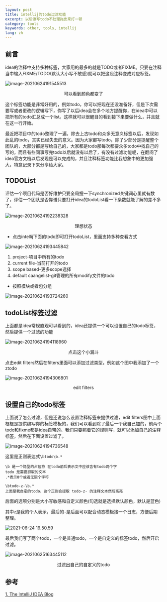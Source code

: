 ```yaml
---
layout: post
title: intellij的todo过滤功能
excerpt: 以后谁写todo不处理拖出来打一顿
category: tools
keywords: other, tools, intellij
lang: zh
---
```


## 前言

idea的注释中支持多种标签，大家用的最多的就是TODO或者FIXME。只要在注释当中输入FIXME/TODO(默认大小写不敏感)就可以把这段注释变成对应标签。

![image-20210624191545513](https://mypicgogo.oss-cn-hangzhou.aliyuncs.com/tuchuang20210624191545.png)

<center>可以看到颜色都变了</center>

这个标签功能是非常好用的，例如todo，你可以把现在还没准备好，但是下次需要写或者更改的逻辑写下，你写了以后idea会在多个地方提醒你，在idea中可以把所有的todo汇总成一个list。这样就可以很醒目的看到接下来要做什么，并且就在这一行开始。

最近把项目中的todo整理了一遍，除去上古todo和众多无意义标签以后，发现如此乱的todo，其实已经失去的意义。因为大家都写todo，除了少部分是提醒整个团队的，大部分都是写给自己的，大家都是todo那每次都要众多todo中找自己的写的，而且有些同事写完todo以后就没有以后了，有没有过滤功能呢，在翻阅了idea官方文档以后发现是可以完成的，并且注释标签功能比我想象中的更加强大，特意记录下来分享给大家。

## TODOList

评估一个项目代码是否好维护只要全局搜一下synchronized关键词心里就有数了，评估一个团队是否靠谱只要打开idea的todoList看一下条数就能了解的差不多了。

![image-20210624192238328](https://mypicgogo.oss-cn-hangzhou.aliyuncs.com/tuchuang20210624192238.png)

<center>理想状态</center>

- 点击intellij下面的todo即可打开todoList，里面支持多种查看方式

![image-20210624193445842](https://mypicgogo.oss-cn-hangzhou.aliyuncs.com/tuchuang20210624193445.png)

1. project-项目中所有的todo
2. current file-当前打开的todo
3. scope based-更多scope选择
4. default caangelist-git管理的所有modify文件的todo

- 按照模块或者包分组

![image-20210624193724260](https://mypicgogo.oss-cn-hangzhou.aliyuncs.com/tuchuang20210624193724.png)



## todoList标签过滤

上面都是idea常规直观可以看到的，idea还提供一个可以设置自己的todo标签，然后提供一个过滤的功能

![image-20210624194118960](https://mypicgogo.oss-cn-hangzhou.aliyuncs.com/tuchuang20210624194118.png)

<center>点击这个小漏斗</center>



点击edit filters然后在filters里面可以添加过滤类型，例如这个图中我添加了一个ztodo

![image-20210624194306801](https://mypicgogo.oss-cn-hangzhou.aliyuncs.com/tuchuang20210624194306.png)

<center>edit filters</center>

## 设置自己的todo标签

上面说了怎么过滤，但是还说怎么设置注释标签来提供过滤，edit filters图中上面框框是提供编写你的标签模板的，我们可以看到除了最后一个我自己加的，前两个todo和fixme都是idea自带的。我们只要照着它的规则写，就可以添加自己的注释标签，然后在下面设置过滤了。

![image-20210624194736548](https://mypicgogo.oss-cn-hangzhou.aliyuncs.com/tuchuang20210624194736.png)

这里是正则表达式```\btodo\b.*```

```shell
\b 是一个隐型的占位符 在todo前后表示文中应该含有todo两个字
todo 是需要抓取的文本
.*表示0个或者无限个字符
```

```shell
\btodo-z-\b.*
上面是我自定的todo，这个正则会提取 todo-z- 的注释文本然后高亮
```

后面的选项分别是大小写敏感和自定义颜色(勾选就是选择默认颜色，默认是蓝色)

其中```z```是我的个人表示，最后的```-```是后面可以配合动态模板接一个日志，方便后期整理。

![2021-06-24 19.50.59](https://mypicgogo.oss-cn-hangzhou.aliyuncs.com/tuchuang20210624195236.gif)



最后我们写了两个todo，一个是普通todo，一个是自定义的标签todo，然后开启过滤。

![image-20210625163445112](https://mypicgogo.oss-cn-hangzhou.aliyuncs.com/tuchuang20210625163445.png)

<center>过滤出自己的自定义的todo</center>

## 参考

[1. The IntelliJ IDEA Blog](https://blog.jetbrains.com/idea/2006/07/customizing-todo-filters/)